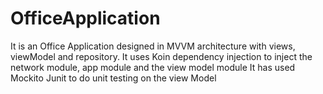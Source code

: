 # OfficeApplication

It is an Office Application designed in MVVM architecture with views, viewModel and repository.
It uses Koin dependency injection to inject the network module, app module and the view model module
It has used Mockito Junit to do unit testing on the view Model
